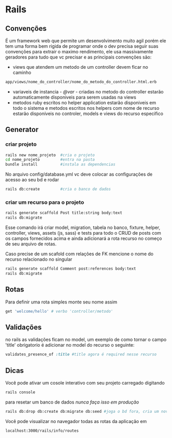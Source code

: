# Rails
## Convenções
É um framework web que permite um desenvolvimento muito agil porém ele tem uma forma bem rigida de programar onde o dev precisa seguir suas convenções para extrair o maximo rendimento, ele usa massivamente geradores para tudo que vc precisar e as principais convenções são:
- views que atendem um metodo de um controller devem ficar no caminho

``` bash
app/views/nome_do_controller/nome_do_metodo_do_controller.html.erb
```

- variaveis de instancia - *@var* - criadas no metodo do controller estarão automaticamente disponiveis para serem usadas na views
- metodos ruby escritos no helper application estarão disponiveis em todo o sistema e metodos escritos nos helpers com nome de recurso estarão disponíveis no controler, models e views do recurso especifico

## Generator

### criar projeto

``` bash
rails new nome_projeto  #cria o projeto
cd nome_projeto         #entra na pasta
bundle install          #instala as dependencias
```

No arquivo config/database.yml vc deve colocar as configurações de acesso ao seu bd e rodar

``` bash
rails db:create         #cria o banco de dados
```

### criar um recurso para o projeto

``` bash
rails generate scaffold Post title:string body:text
rails db:migrate
```

Esse comando irá criar model, migration, tabela no banco, fixture, helper, controller, views, assets (js, sass) e tests para todo o CRUD de posts com os campos fornecidos acima e ainda adicionará a rota recurso no começo de seu arquivo de rotas.

Caso precise de um scafold com relações de FK mencione o nome do recurso relacionado no singular

``` bash
rails generate scaffold Comment post:references body:text
rails db:migrate
```

## Rotas

Para definir uma rota simples monte seu nome assim

``` ruby
get 'welcome/hello' # verbo 'controller/metodo'
```

## Validações

no rails as validações ficam no model, um exemplo de como tornar o campo 'title' obrigatorio é adicionar no model do recurso o seguinte:

``` ruby
validates_presence_of :title #title agora é required nesse recurso
```

## Dicas
Você pode ativar um cosole interativo com seu projeto carregado digitando

``` bash
rails console
```

para resetar um banco de dados *nunca faça isso em produção*

``` bash
rails db:drop db:create db:migrate db:seed #joga o bd fora, cria um novo, cria as tabelas e as popula
```

Você pode visualizar no navegador todas as rotas da aplicação em

``` bash
localhost:3000/rails/info/routes
```